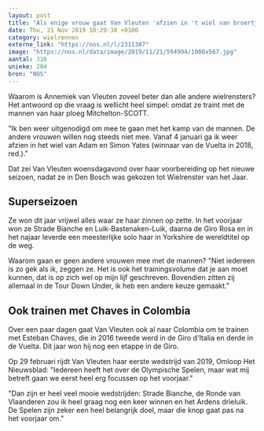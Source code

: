 ```yaml
---
layout: post
title: "Als enige vrouw gaat Van Vleuten 'afzien in 't wiel van broertjes Yates'"
date: Thu, 21 Nov 2019 10:29:38 +0100
category: wielrennen
externe_link: "https://nos.nl/l/2311387"
image: "https://nos.nl/data/image/2019/11/21/594994/1008x567.jpg"
aantal: 316
unieke: 204
bron: "NOS"
---
```


<p>Waarom is Annemiek van Vleuten zoveel beter dan alle andere wielrensters? Het antwoord op die vraag is wellicht heel simpel: omdat ze traint met de mannen van haar ploeg Mitchelton-SCOTT.</p>
<p>"Ik ben weer uitgenodigd om mee te gaan met het kamp van de mannen. De andere vrouwen willen nog steeds niet mee. Vanaf 4 januari ga ik weer afzien in het wiel van Adam en Simon Yates (winnaar van de Vuelta in 2018, red.)."</p>
<p>Dat zei Van Vleuten woensdagavond over haar voorbereiding op het nieuwe seizoen, nadat ze in Den Bosch was gekozen tot Wielrenster van het Jaar.</p>
<h2>Superseizoen</h2>
<p>Ze won dit jaar vrijwel alles waar ze haar zinnen op zette. In het voorjaar won ze Strade Bianche en Luik-Bastenaken-Luik, daarna de Giro Rosa en in het najaar leverde een meesterlijke solo haar in Yorkshire de wereldtitel op de weg.</p>
<p>Waarom gaan er geen andere vrouwen mee met de mannen? "Niet iedereen is zo gek als ik, zeggen ze. Het is ook het trainingsvolume dat je aan moet kunnen, dat is op zich wel op mijn lijf geschreven. Bovendien zitten zij allemaal in de Tour Down Under, ik heb een andere keuze gemaakt."</p>
<h2>Ook trainen met Chaves in Colombia</h2>
<p>Over een paar dagen gaat Van Vleuten ook al naar Colombia om te trainen met Esteban Chaves, die in 2016 tweede werd in de Giro d'Italia en derde in de Vuelta. Dit jaar won hij nog een etappe in de Giro.</p>
<p>Op 29 februari rijdt Van Vleuten haar eerste wedstrijd van 2019, Omloop Het Nieuwsblad: "Iedereen heeft het over de Olympische Spelen, maar wat mij betreft gaan we eerst heel erg focussen op het voorjaar."</p>
<p>"Dan zijn er heel veel mooie wedstrijden: Strade Bianche, de Ronde van Vlaanderen zou ik heel graag nog een keer winnen en het Ardens drieluik. De Spelen zijn zeker een heel belangrijk doel, maar die knop gaat pas na het voorjaar om."</p>
